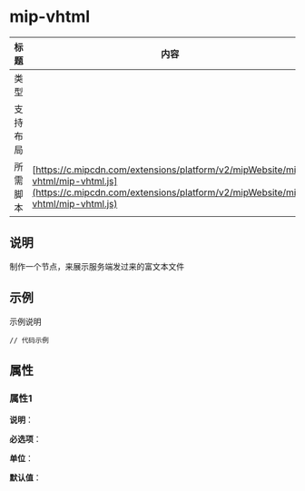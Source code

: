# mip-vhtml

标题|内容
----|----
类型|
支持布局|
所需脚本| [https://c.mipcdn.com/extensions/platform/v2/mipWebsite/mip-vhtml/mip-vhtml.js](https://c.mipcdn.com/extensions/platform/v2/mipWebsite/mip-vhtml/mip-vhtml.js)

## 说明

制作一个节点，来展示服务端发过来的富文本文件

## 示例

示例说明

```
// 代码示例
```

## 属性

### 属性1

**说明**：


**必选项**：

**单位**：

**默认值**：
